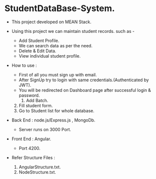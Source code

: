 # StudentDataBase-System.

- This project developed on MEAN Stack.
- Using this project we can maintain student records. such as -
    - Add Student Profile.
    - We can search data as per the need.
    - Delete & Edit Data.
    - View individual student profile.
    
   
   
   
- How to use :
    - First of all you must sign up with email.
    - After SignUp try to login with same credentials.(Authenticated by JWT).
    - You will be redirected on Dashboard page after successful login & password.
        1. Add Batch.
     2. Fill student form.
     3. Go to Student list for whole database.
     
     

- Back End : node.js/Express.js , MongoDb.

    - Server runs on 3000 Port.
 
 - Front End : Angular.
    - Port 4200.
    
   
   
- Refer Structure Files :
    1. AngularStructure.txt.
    2. NodeStructure.txt.
